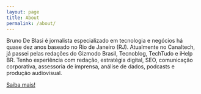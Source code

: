 ```yaml
---
layout: page
title: About
permalink: /about/
---
```


Bruno De Blasi é jornalista especializado em tecnologia e negócios há quase dez anos baseado no Rio de Janeiro (RJ). Atualmente no Canaltech, já passei pelas redações do Gizmodo Brasil, Tecnoblog, TechTudo e iHelp BR. Tenho experiência com redação, estratégia digital, SEO, comunicação corporativa, assessoria de imprensa, análise de dados, podcasts e produção audiovisual.

[Saiba mais!](https://bruno.deblasi.com.br/)